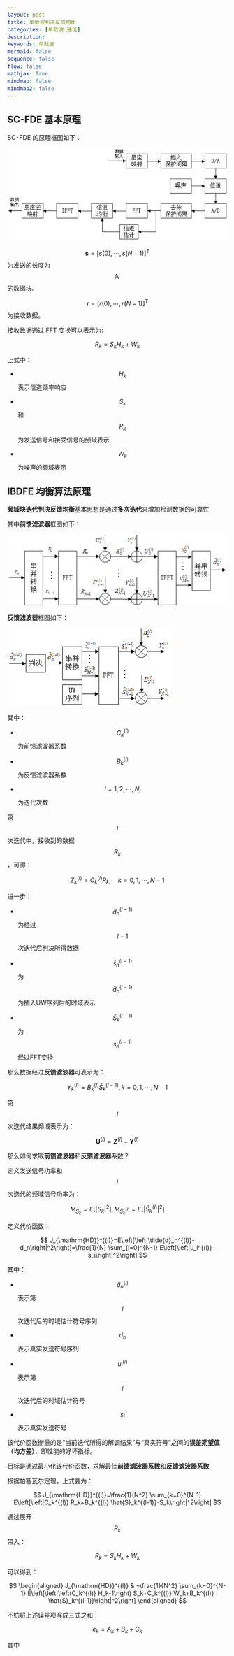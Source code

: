 ```yaml
---
layout: post
title: 单载波判决反馈均衡
categories: [单载波 通信]
description: 
keywords: 单载波
mermaid: false
sequence: false
flow: false
mathjax: True
mindmap: false
mindmap2: false
---
```


## SC⁃FDE 基本原理

SC⁃FDE 的原理框图如下：

![SC⁃FDE 的原理框图](/images\2025-07-07-单载波判决反馈均衡\FDE基本框图.png)

$$\boldsymbol{s}=[s(0), \cdots, s(N-1)]^{\mathrm{T}}$$为发送的长度为 $$N$$ 的数据块。

$$\boldsymbol{r}=[r(0), \cdots, r(N-1)]^{\mathrm{T}}$$为接收数据。

接收数据通过 FFT 变换可以表示为:

$$R_k=S_k H_k+W_k$$

上式中：

- $$H_k$$表示信道频率响应

- $$S_k$$和$$R_k$$为发送信号和接受信号的频域表示

- $$W_k$$为噪声的频域表示

## IBDFE 均衡算法原理

**频域块迭代判决反馈均衡**基本思想是通过**多次迭代**来增加检测数据的可靠性

其中**前馈滤波器**框图如下：

![前馈滤波器](/images\2025-07-07-单载波判决反馈均衡\前馈滤波器.png)

**反馈滤波器**框图如下：

![反馈滤波器](/images\2025-07-07-单载波判决反馈均衡\反馈滤波器.png)

其中：

- $$C_k^{(l)}$$ 为前馈滤波器系数
  
- $$B_k^{(l)}$$ 为反馈滤波器系数
  
- $$l=1,2, \cdots, N_I$$ 为迭代次数

第 $$l$$ 次迭代中，接收到的数据 $$R_k$$，可得：

$$
Z_k^{(l)}=C_k^{(l)} R_k, \quad k=0,1, \cdots, N-1
$$

进一步：

- $$\hat{d}_n^{(l-1)}$$ 为经过 $$l-1$$ 次迭代后判决所得数据

- $$\hat{s}_n^{(l-1)}$$ 为 $$\hat{d}_n^{(l-1)}$$ 为插入UW序列后的时域表示

- $$\hat{S}_k^{(l-1)}$$ 为 $$\hat{s}_k^{(l-1)}$$ 经过FFT变换

那么数据经过**反馈滤波器**可表示为：

$$
Y_k^{(l)}=B_k^{(l)} \hat{S}_k^{(l-1)}, k=0,1, \cdots, N-1
$$

第 $$l$$ 次迭代结果频域表示为：

$$
\boldsymbol{U}^{(l)}=\boldsymbol{Z}^{(l)}+\boldsymbol{Y}^{(l)}
$$

那么如何求取**前馈滤波器**和**反馈滤波器**系数？

定义发送信号功率和 $$l$$ 次迭代的频域信号功率为：

$$
M_{S_k}=E\left[\left|S_k\right|^2\right], M_{\hat{S}_k^{(l)}}=E\left[\left|\hat{S}_k^{(l)}\right|^2\right]
$$

定义代价函数：

$$
J_{\mathrm{HD}}^{(l)}=E\left[\left|\tilde{d}_n^{(l)}-d_n\right|^2\right]=\frac{1}{N} \sum_{i=0}^{N-1} E\left[\left|u_i^{(l)}-s_i\right|^2\right]
$$

其中：

- $$\tilde{d}_n^{(l)}$$ 表示第 $$l$$ 次迭代后的时域估计符号序列

- $$d_n$$ 表示真实发送符号序列

- $$u_i^{(l)}$$ 表示第 $$l$$ 次迭代后的时域估计符号

- $$s_i$$ 表示真实发送符号

该代价函数衡量的是“当前迭代所得的解调结果”与“真实符号”之间的**误差期望值（均方差）**，即性能的好坏指标。

目标是通过最小化该代价函数，求解最佳**前馈滤波器系数**和**反馈滤波器系数**

根据帕塞瓦尔定理，上式变为：

$$
J_{\mathrm{HD}}^{(l)}=\frac{1}{N^2} \sum_{k=0}^{N-1} E\left[\left|C_k^{(l)} R_k+B_k^{(l)} \hat{S}_k^{(l-1)}-S_k\right|^2\right]
$$

通过展开 $$R_k$$ 带入：

$$
R_k = S_k H_k+ W_k
$$

可以得到：

$$
\begin{aligned}
J_{\mathrm{HD}}^{(l)} & =\frac{1}{N^2} \sum_{k=0}^{N-1} E\left[\left|\left(C_k^{(l)} H_k-1\right) S_k+C_k^{(l)} W_k+B_k^{(l)} \hat{S}_k^{(l-1)}\right|^2\right]
\end{aligned}
$$

不妨将上述误差项写成三式之和：

$$
e_k=A_k+B_k+C_k
$$

其中